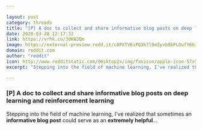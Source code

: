 ```yaml
---

layout: post
category: threads
title: "[P] A doc to collect and share informative blog posts on deep learning and reinforcement learning"
date: 2020-03-28 12:17:32
link: https://vrhk.co/3dKWJQm
image: https://external-preview.redd.it/c8PXTVEiPQ3k7l9mZyvb0bPLOufY6h3GA6ZnhOjRxuo.jpg?width=300&height=58&auto=webp&crop=300:58,smart&s=5e4f9f8ae0573450b142de8dc9fd36763c96de3e
domain: reddit.com
author: "reddit"
icon: http://www.redditstatic.com/desktop2x/img/favicon/apple-icon-57x57.png
excerpt: "Stepping into the field of machine learning, I've realized that sometimes an **informative blog post** could serve as an **extremely helpful**..."

---
```


### [P] A doc to collect and share informative blog posts on deep learning and reinforcement learning

Stepping into the field of machine learning, I've realized that sometimes an **informative blog post** could serve as an **extremely helpful**...